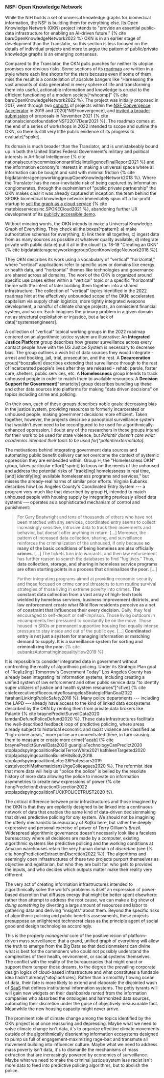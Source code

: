 ### NSF: Open Knowledge Network

While the NIH builds a set of universal knowledge graphs for biomedical information, the NSF is building them for everything else. Its Open Knowledge Network (OKN) project intends to "provide an essential public-data infrastructure for enabling an AI-driven future." {% cite baruOpenKnowledgeNetwork2022 %} OKN is in an earlier stage of development than the Translator, so this section is less focused on the details of individual projects and more to argue the pattern of public/private knowledge graphs is an emerging consensus.

Compared to the Translator, the OKN pulls punches for neither its utopian promises nor obvious risks. Some sections of its [roadmap](https://web.archive.org/web/20221028095757/https://nsf-gov-resources.nsf.gov/2022-09/OKN%20Roadmap%20-%20Report_v03.pdf) are written in a style where each line shoots for the stars because even if some of them miss the result is a constellation of absolute bangers like "Harnessing the vast amounts of data generated in every sphere of life and transforming them into useful, actionable information and knowledge is crucial to the efficient functioning of a modern society[^whoomp]" {% cite baruOpenKnowledgeNetwork2022 %}. The project was initially proposed in 2017, went through two [cohorts](https://beta.nsf.gov/funding/initiatives/convergence-accelerator/portfolio) of projects within the [NSF Convergence Accelerator](https://beta.nsf.gov/funding/initiatives/convergence-accelerator/portfolio) in 2019 and 2020[^NSFconvergence], and [invited a broader submission](https://www.nsf.gov/pubs/2022/nsf22017/nsf22017.jsp) of proposals in November 2021 {% cite nationalsciencefoundationNSF22017Dear2021 %}. The roadmap comes at the end of a series of workshops in 2022 intended to scope and outline the OKN, so there is still very little public evidence of its progress to evaluate[^spoke].

Its domain is much broader than the Translator, and is unmistakeably bound up in both the United States Federal Government's military and political interests in Artificial Intelligence {% cite nationalsecuritycommissiononartificialintelligenceFinalReport2021 %} and the information economy's interests in making a universal space where all information can be bought and sold with minimal friction {% cite bigdatainteragencyworkinggroupOpenKnowledgeNetwork2018 %}. Where the Translator has the near-inevitable risk of being captured by information conglomerates, through the euphemism of "public private partnership" the OKN makes clear it was already captured at inception: the team behind the SPOKE biomedical knowledge network immediately spun off a for-profit startup to [sell the graph as a cloud service](https://www.matebioservices.com/spoke-cloud) {% cite matebioservicesinc.SPOKECloud2021 %}, abandoning further UX development of its [publicly accessible demo](https://spoke.rbvi.ucsf.edu/).

Without mincing words, the OKN intends to make a Universal Knowledge Graph of Everything. They check all the boxes[^pattern]: a) make authoritative schemas for everything, b) link them all together, c) ingest data from as many sources as possible at whatever quality available, d) integrate private with public data e) put it all in the cloud! (p. 18-19 "Creating an OKN" {% cite bigdatainteragencyworkinggroupOpenKnowledgeNetwork2018 %}). 

They OKN describes its work using a vocabulary of "vertical" "horizontal," where "vertical" applications refer to specific uses or domains like energy or health data, and "horizontal" themes like technologies and governance are shared across all domains. The work of the OKN is organized around specific use cases either within a "vertical" topic or a specific "horizontal" theme with the intent of later building them together into a shared infrastructure. The collection of "vertical" topics identified in the 2022 roadmap hint at the effectively unbounded scope of the OKN: accelerated capitalism via supply chain logistics, more tightly integrated weapons development, a handful of climate change projects, an omniscient financial system, and so on. Each imagines the primary problem in a given domain not as structural exploitation or injustice, but a lack of data[^systemsengineers].

A collection of "vertical" topical working groups in the 2022 roadmap centered on an algorithmic justice system are illustrative: An **Integrated Justice Platform** group describes how greater surveillance across every contact people have with the US Justice System is necessary to decrease bias. The group outlines a wish list of data sources they would integrate - arrest and booking, jail, trial, prosecution, and the rest. A **Decarceration** group[^boozallen] describes extending that surveillance through to the rest of incarcerated people's lives after they are released - rehab, parole, foster care, shelters, public services, etc. A **Homelessness** group intends to track unhoused people in order to match them to available resources. A **Decision Support for Government**[^smartcity] group describes bundling up these and other data sources into platforms for making "data driven decisions" on topics including crime and policing.

On their own, each of these groups describes noble goals: decreasing bias in the justice system, providing resources to formerly incarcerated or unhoused people, making government decisions more efficient. Taken together, however, the projects describe a panoptical surveillance system that wouldn't even need to be reconfigured to be used for algorithmically-enhanced oppression. I doubt any of the researchers in these groups intend for their work to be used for state violence, but *Palantir doesn't care what academics intended their tools to be used for[^palantirexternaldata].* 

The motivations behind integrating government data sources and automating public benefit delivery cannot overcome the context of systemic oppression they are embedded within. Group H, the "Homelessness OKN" group, takes particular effort[^sprint] to focus on the needs of the unhoused and address the potential risks of "track[ing] homelessness in real time, [and] identify[ing] available homelessness programs and services," but misses the already-real harms of similar prior efforts. Virginia Eubanks describes how Los Angeles County's Coordinated Entry System --- a program very much like that described by group H, intended to match unhoused people with housing supply by integrating previously siloed data systems --- operates as a sophisticated mechanism of control and punishment: 

> For Gary Boatwright and tens of thousands of others who have not been matched with any services, coordinated entry seems to collect increasingly sensitive, intrusive data to track their movements and behavior, but doesn’t offer anything in return. [...] Moreover, the pattern of increased data collection, sharing, and surveillance reinforces the criminalization of the unhoused, if only because **so many of the basic conditions of being homeless are also officially crimes.** [...] The tickets turn into warrants, and then law enforcement has further reason to search the databases to find “fugitives.” Thus, **data collection, storage, and sharing in homeless service programs are often starting points in a process that criminalizes the poor.** [...]
> 
> Further integrating programs aimed at providing economic security and those focused on crime control threatens to turn routine survival strategies of those living in extreme poverty into crimes. **The constant data collection from a vast array of high-tech tools wielded by homeless services, business improvement districts, and law enforcement create what Skid Row residents perceive as a net of constraint that influences their every decision.** Daily, they feel encouraged to self-deport or self-imprison. Those living outdoors in encampments feel pressured to constantly be on the move. Those housed in SROs or permanent supportive housing feel equally intense pressure to stay inside and out of the public eye. [...] **Coordinated entry is not just a system for managing information or matching demand to supply. It is a surveillance system for sorting and criminalizing the poor.** {% cite eubanksAutomatingInequalityHow2019 %}

It is impossible to consider integrated data in government without confronting the reality of algorithmic policing. Under its Strategic Plan goal of "Realiz[ing] Tomorrow's Government Today" Los Angeles County has already been integrating its information systems, including creating a unified system of law enforcement and other public service data "to identify super utilizers of justice and health system resources"[^cfive] {% cite chiefexecutiveofficecountyoflosangelesStrategicPlanGoal2022 farahaniLinkingPublicSafety2016 %}. Many police departments --- including the LAPD --- already have access to the kind of linked data ecosystems described by the OKN by renting them from private data brokers like Palantir {% cite braynePredictSurveilData2020 lamdanDefundPoliceDefund2020 %}. These data infrastructures facilitate the well-described feedback loop of predictive policing, where areas already subject to historical economic and racist violence are classified as "high-crime areas," more police are concentrated there, in turn causing them to measure or create more crime[^acab] {% cite braynePredictSurveilData2020 guarigliaTechnologyCanPredict2020  stoplapdspyingcoalitionRacialTerrorWhite2021 kathleenTargeted2020 stoplapdspyingcoalitionBulletHitsBody2018 stoplapdspyingcoalitionLetter28Professors2019 castelvecchiMathematiciansUrgeColleagues2020 %}. The reformist idea that more data will help us "police the police" is belied by the resolute history of more data allowing the police to innovate on information asymmetries to create new expressions of power {% cite hongPredictionExtractionDiscretion2022 stoplapdspyingcoalitionFUCKPOLICETRUST2020 %}.

The critical difference between prior infrastructures and those imagined by the OKN is that they are explicitly designed to be linked into a continuous network of data that enables the same kind of data-driven decisionmaking that drives predictive policing for *any* system. We should not be imagining the utterly mechanistic bureaucracy of *Kafka* here, but rather the deeply expressive and personal exercise of power of Terry Gilliam's *Brazil.* Widespread algorithmic governance doesn't necesarily look like a faceless bureaucracy where all decisions are made by a computer, existing algorithmic systems like predictive policing and the working conditions at Amazon warehouses retain the very human domain of *discretion* (see {% cite hongPredictionExtractionDiscretion2022 %}). The algorithms and seemingly open infrastructures of these two projects purport themselves as objective and egalitarian, but who they are built for, who gets to provides the inputs, and who decides which outputs matter make their reality very different. 

The very act of creating information infrastructures intended to algorithmically solve the world's problems is itself an expression of power-based discretion that diffuses energy that might be better spent elsewhere: rather than attempt to address the root cause, we can make a big show of *doing something* by diverting a large amount of resources and labor to gathering data and deriving "insights" about them. Beyond the specific risks of algorithmic policing and public benefits assessments, these projects presuppose an enlightened technocrat class as the principle agent of social good and design technologies accordingly. 

This is the properly *managerial* core of the positive vision of platform-driven mass surveillance: that a grand, unified graph of everything will allow the truth to emerge from the Big Data so that decisionmakers can divine what is best for the commoners who could not possibly understand the complexities of their health, environment, or social systems themselves. The conflict with the reality of the bureaucracies that might enact or support them temper those dreams, to the degree the prevailing corporate design logics of cloud-based infrastructure and what constitutes a fundable idea hadn't already[^utopiaofrules]. Rather than a smoothly flowing ocean of data, their fate is more likely to extend and elaborate the disjointed wash of [SaaS](https://en.wikipedia.org/wiki/Software_as_a_service) that defines institutional information systems. The petty tyrants will will gain new widgets on their dashboards rented from the information companies who absorbed the ontologies and harmonized data sources, automating their discretion under the guise of objectively meausurable fact. Meanwhile the new housing capacity might never arrive.

The prominent role of climate change among the topics identified by the OKN project is at once reassuring and depressing. Maybe what we need to solve climate change isn't data, it's to organize effective climate movements outside of the algorithmically disorienting information ecosystems designed to pump us full of engagement-maximizing rage-bait and transmute all movement building into influencer culture. Maybe what we need to address mass poverty isn't data, it's to dismantle the mechanisms of mass extraction that are increasingly powered by economies of surveillance. Maybe what we need to make the criminal justice system less racist isn't more data to feed into predictive policing algorithms, but to abolish the police.
